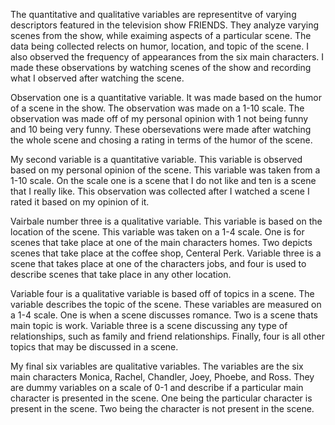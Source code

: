   The quantitative and qualitative variables are representitve of varying descriptors featured in the television show FRIENDS. They analyze varying scenes from the show, while exaiming aspects of a particular scene. The data being collected relects on humor, location, and topic of the scene. I also observed the frequency of appearances from the six main characters. I made these observations by watching scenes of the show and recording what I observed after watching the scene.

  Observation one is a quantitative variable. It was  made based on the humor of a scene in the show. The observation was made on a 1-10 scale. The observation was made off of my personal opinion with 1 not being funny and 10 being very funny. These obersevations were made after watching the whole scene and chosing a rating in terms of the humor of the scene.

  My second variable is a quantitative variable. This variable is observed based on my personal opinion of the scene. This variable was taken from a 1-10 scale. On the scale one is a scene that I do not like and ten is a scene that I really like. This observation was collected after I watched a scene I rated it based on my opinion of it.

  Vairbale number three is a qualitative variable. This variable is based on the location of the scene. This variable was taken on a 1-4 scale. One is for scenes that take place at one of the main characters homes. Two depicts scenes that take place at the coffee shop, Centeral Perk. Variable three is a scene that takes place at one of the characters jobs, and four is used to describe scenes that take place in any other location.

  Variable four is a qualitative variable is based off of topics in a scene. The variable describes the topic of the scene. These variables are measured on a 1-4 scale. One is when a scene discusses romance. Two is a scene thats main topic is work. Variable three is a scene discussing any type of relationships, such as family and friend relationships. Finally, four is all other topics that may be discussed in a scene.
  
My final six variables are qualitative variables. The variables are the six main characters Monica, Rachel, Chandler, Joey, Phoebe, and Ross. They are dummy variables on a scale of 0-1 and describe if a particular main character is presented in the scene. One being the particular character is present in the scene. Two being the character is not present in the scene.
